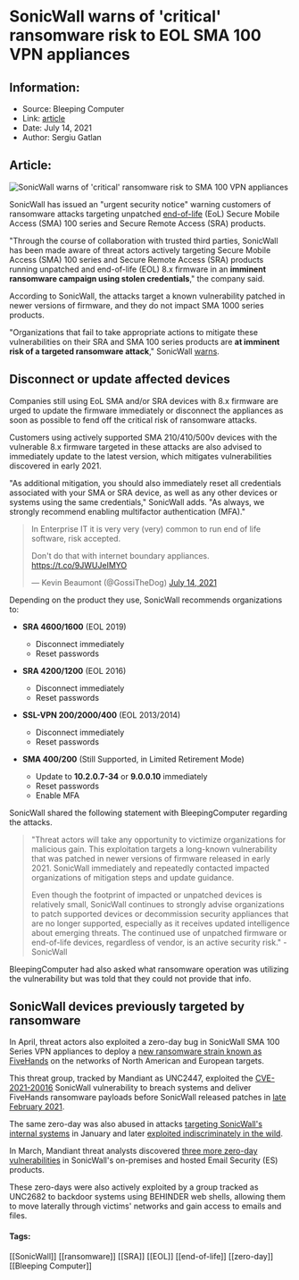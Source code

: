 # SonicWall warns of 'critical' ransomware risk to EOL SMA 100 VPN appliances
### 

## Information:
+ Source: Bleeping Computer
+ Link: [article](https://www.bleepingcomputer.com/news/security/sonicwall-warns-of-critical-ransomware-risk-to-eol-sma-100-vpn-appliances/)
+ Date: July 14, 2021
+ Author: Sergiu Gatlan


## Article:
![SonicWall warns of 'critical' ransomware risk to SMA 100 VPN appliances](https://www.bleepstatic.com/content/hl-images/2021/05/28/SonicWall.jpg)


SonicWall has issued an "urgent security notice" warning customers of ransomware attacks targeting unpatched [end-of-life](https://www.sonicwall.com/support/product-lifecycle-tables/sonicwall-secure-mobile-access-100-series/hardware/) (EoL) Secure Mobile Access (SMA) 100 series and Secure Remote Access (SRA) products.


"Through the course of collaboration with trusted third parties, SonicWall has been made aware of threat actors actively targeting Secure Mobile Access (SMA) 100 series and Secure Remote Access (SRA) products running unpatched and end-of-life (EOL) 8.x firmware in an **imminent ransomware campaign using stolen credentials**," the company said.



According to SonicWall, the attacks target a known vulnerability patched in newer versions of firmware, and they do not impact SMA 1000 series products.


"Organizations that fail to take appropriate actions to mitigate these vulnerabilities on their SRA and SMA 100 series products are **at imminent risk of a targeted ransomware attack**," SonicWall [warns](https://www.sonicwall.com/support/product-notification/urgent-security-notice-critical-risk-to-unpatched-end-of-life-sra-sma-8-x-remote-access-devices/210713105333210/).


Disconnect or update affected devices
-------------------------------------


Companies still using EoL SMA and/or SRA devices with 8.x firmware are urged to update the firmware immediately or disconnect the appliances as soon as possible to fend off the critical risk of ransomware attacks.


Customers using actively supported SMA 210/410/500v devices with the vulnerable 8.x firmware targeted in these attacks are also advised to immediately update to the latest version, which mitigates vulnerabilities discovered in early 2021.


"As additional mitigation, you should also immediately reset all credentials associated with your SMA or SRA device, as well as any other devices or systems using the same credentials," SonicWall adds. "As always, we strongly recommend enabling multifactor authentication (MFA)."




> 
> In Enterprise IT it is very very (very) common to run end of life software, risk accepted.  
>   
> 
> Don't do that with internet boundary appliances. <https://t.co/9JWUJeIMYO>
> 
> 
> — Kevin Beaumont (@GossiTheDog) [July 14, 2021](https://twitter.com/GossiTheDog/status/1415326511150813184?ref_src=twsrc%5Etfw)


Depending on the product they use, SonicWall recommends organizations to:


* **SRA 4600/1600** (EOL 2019)
	+ Disconnect immediately
	+ Reset passwords


* **SRA 4200/1200** (EOL 2016)
	+ Disconnect immediately
	+ Reset passwords


* **SSL-VPN 200/2000/400** (EOL 2013/2014)
	+ Disconnect immediately
	+ Reset passwords


* **SMA 400/200** (Still Supported, in Limited Retirement Mode)
	+ Update to **10.2.0.7-34** or **9.0.0.10** immediately
	+ Reset passwords
	+ Enable MFA


SonicWall shared the following statement with BleepingComputer regarding the attacks.



> 
> "Threat actors will take any opportunity to victimize organizations for malicious gain. This exploitation targets a long-known vulnerability that was patched in newer versions of firmware released in early 2021. SonicWall immediately and repeatedly contacted impacted organizations of mitigation steps and update guidance.  
> 
> 
> Even though the footprint of impacted or unpatched devices is relatively small, SonicWall continues to strongly advise organizations to patch supported devices or decommission security appliances that are no longer supported, especially as it receives updated intelligence about emerging threats. The continued use of unpatched firmware or end-of-life devices, regardless of vendor, is an active security risk." - SonicWall
> 
> 
> 


BleepingComputer had also asked what ransomware operation was utilizing the vulnerability but was told that they could not provide that info.


SonicWall devices previously targeted by ransomware
---------------------------------------------------


In April, threat actors also exploited a zero-day bug in SonicWall SMA 100 Series VPN appliances to deploy a [new ransomware strain known as FiveHands](https://www.bleepingcomputer.com/news/security/new-ransomware-group-uses-sonicwall-zero-day-to-breach-networks/) on the networks of North American and European targets.


This threat group, tracked by Mandiant as UNC2447, exploited the [CVE-2021-20016](https://psirt.global.sonicwall.com/vuln-detail/SNWLID-2021-0001) SonicWall vulnerability to breach systems and deliver FiveHands ransomware payloads before SonicWall released patches in [late February 2021](https://www.bleepingcomputer.com/news/security/sonicwall-firewall-maker-hacked-using-zero-day-in-its-vpn-device/).


The same zero-day was also abused in attacks [targeting SonicWall's internal systems](https://www.bleepingcomputer.com/news/security/sonicwall-firewall-maker-hacked-using-zero-day-in-its-vpn-device/) in January and later [exploited indiscriminately in the wild](https://www.bleepingcomputer.com/news/security/sonicwall-sma-100-zero-day-exploit-actively-used-in-the-wild/).


In March, Mandiant threat analysts discovered [three more zero-day vulnerabilities](https://www.bleepingcomputer.com/news/security/sonicwall-warns-customers-to-patch-3-zero-days-exploited-in-the-wild/) in SonicWall's on-premises and hosted Email Security (ES) products.


These zero-days were also actively exploited by a group tracked as UNC2682 to backdoor systems using BEHINDER web shells, allowing them to move laterally through victims' networks and gain access to emails and files.




#### Tags:
[[SonicWall]] [[ransomware]] [[SRA]] [[EOL]] [[end-of-life]] [[zero-day]] [[Bleeping Computer]]
